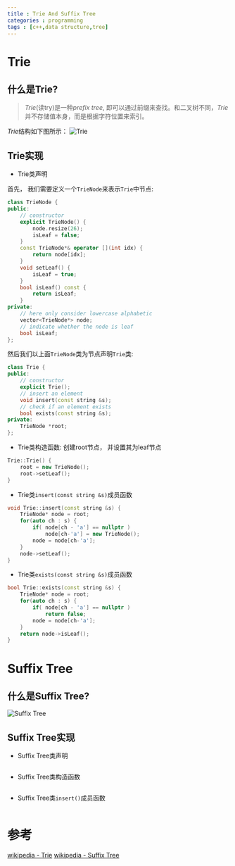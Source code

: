 ```yaml
---
title : Trie And Suffix Tree
categories : programming
tags : [c++,data structure,tree]
---
```


# Trie

## 什么是Trie?

> *Trie*(读try)是一种*prefix tree*, 即可以通过前缀来查找。和二叉树不同，*Trie*并不存储值本身，而是根据字符位置来索引。

*Trie*结构如下图所示：
![Trie](https://upload.wikimedia.org/wikipedia/commons/thumb/b/be/Trie_example.svg/256px-Trie_example.svg.png)

## Trie实现

* Trie类声明

首先， 我们需要定义一个`TrieNode`来表示`Trie`中节点:

```cpp
class TrieNode {
public:
	// constructor
	explicit TrieNode() {
		node.resize(26);
		isLeaf = false;
	}
	const TrieNode*& operator [](int idx) {
		return node[idx];
	}
	void setLeaf() {
		isLeaf = true;
	}
	bool isLeaf() const {
		return isLeaf;
	}
private:
	// here only consider lowercase alphabetic
	vector<TrieNode*> node;
	// indicate whether the node is leaf
	bool isLeaf;
};
```

然后我们以上面`TrieNode`类为节点声明`Trie`类:

```cpp
class Trie {
public:
	// constructor
	explicit Trie();
	// insert an element
	void insert(const string &s);
	// check if an element exists
	bool exists(const string &s);
private:
	TrieNode *root;
};
```

* Trie类构造函数: 创建root节点， 并设置其为leaf节点

```cpp
Trie::Trie() {
	root = new TrieNode();
	root->setLeaf();
}
```

* Trie类`insert(const string &s)`成员函数

```cpp
void Trie::insert(const string &s) {
	TrieNode* node = root;
	for(auto ch : s) {
		if( node[ch - 'a'] == nullptr )
			node[ch-'a'] = new TrieNode();
		node = node[ch-'a'];
	}
	node->setLeaf();
}
```

* Trie类`exists(const string &s)`成员函数

```cpp
bool Trie::exists(const string &s) {
	TrieNode* node = root;
	for(auto ch : s) {
		if( node[ch - 'a'] == nullptr )
			return false;
		node = node[ch-'a'];
	}
	return node->isLeaf();
}
```

# Suffix Tree

## 什么是Suffix Tree?

![Suffix Tree](https://upload.wikimedia.org/wikipedia/commons/thumb/d/d2/Suffix_tree_BANANA.svg/226px-Suffix_tree_BANANA.svg.png)

## Suffix Tree实现

* Suffix Tree类声明

```cpp
```

* Suffix Tree类构造函数

```cpp
```

* Suffix Tree类`insert()`成员函数

```cpp
```

# 参考

[wikipedia - Trie](https://en.wikipedia.org/wiki/Trie)
[wikipedia - Suffix Tree](https://en.wikipedia.org/wiki/Suffix_tree)

